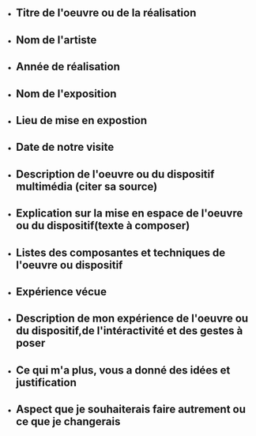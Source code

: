 - ## Titre de l'oeuvre ou de la réalisation

- ## Nom de l'artiste

- ## Année de réalisation

- ## Nom de l'exposition

- ## Lieu de mise en expostion

- ## Date de notre visite

- ## Description de l'oeuvre ou du dispositif multimédia (citer sa source)

- ## Explication sur la mise en espace de l'oeuvre ou du dispositif(texte à composer)

- ## Listes des composantes et techniques de l'oeuvre ou dispositif

- ## Expérience vécue

- ## Description de mon expérience de l'oeuvre ou du dispositif,de l'intéractivité et des gestes à poser

- ## Ce qui m'a plus, vous a donné des idées et justification

- ## Aspect que je souhaiterais faire autrement ou ce que je changerais
